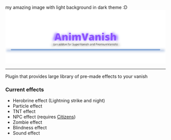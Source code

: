 my amazing image with light background in dark theme :D
![Title](https://github.com/ArikSquad/AnimVanish/blob/main/docs/title.png?raw=true)
___
Plugin that provides large library of pre-made effects to your vanish

### Current effects
- Herobrine effect (Lightning strike and night)
- Particle effect
- TNT effect
- NPC effect (requires [Citizens](https://www.spigotmc.org/resources/citizens.13811/))
- Zombie effect
- Blindness effect
- Sound effect
